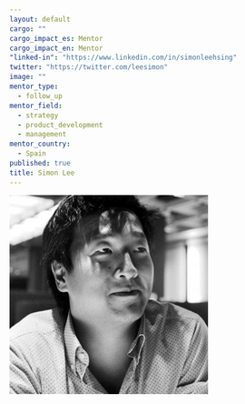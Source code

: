 ```yaml
---
layout: default
cargo: ""
cargo_impact_es: Mentor
cargo_impact_en: Mentor
"linked-in": "https://www.linkedin.com/in/simonleehsing"
twitter: "https://twitter.com/leesimon"
image: ""
mentor_type: 
  - follow_up
mentor_field: 
  - strategy
  - product_development
  - management
mentor_country: 
  - Spain
published: true
title: Simon Lee
---
```


![simonlee1.jpg](/assets/simonlee1.jpg)

